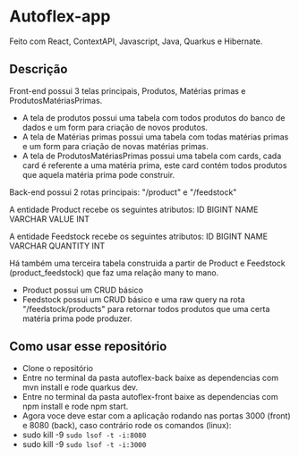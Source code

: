 # Autoflex-app
Feito com React, ContextAPI, Javascript, Java, Quarkus e Hibernate.

## Descrição

Front-end possui 3 telas principais, Produtos, Matérias primas e ProdutosMatériasPrimas.

- A tela de produtos possui uma tabela com todos produtos do banco de dados e um form para criação de novos produtos.
- A tela de Matérias primas possui uma tabela com todas matérias primas e um form para criação de novas matérias primas.
- A tela de ProdutosMatériasPrimas possui uma tabela com cards, cada card é referente a uma matéria prima, este card contém todos produtos que aquela matéria prima pode construir.

Back-end possui 2 rotas principais: "/product" e "/feedstock"

A entidade Product recebe os seguintes atributos:
  ID BIGINT
  NAME VARCHAR
  VALUE INT
  
A entidade Feedstock recebe os seguintes atributos:
  ID BIGINT
  NAME VARCHAR
  QUANTITY INT
  
Há também uma terceira tabela construida a partir de Product e Feedstock (product_feedstock) que faz uma relação many to mano.

- Product possui um CRUD básico
- Feedstock possui um CRUD básico e uma raw query na rota "/feedstock/products" para retornar todos produtos que uma certa matéria prima pode produzer.

## Como usar esse repositório
- Clone o repositório
- Entre no terminal da pasta autoflex-back baixe as dependencias com mvn install e rode quarkus dev.
- Entre no terminal da pasta autoflex-front baixe as dependencias com npm install e rode npm start.
- Agora voce deve estar com a aplicação rodando nas portas 3000 (front) e 8080 (back), caso contrário rode os comandos (linux):
- sudo kill -9 `sudo lsof -t -i:8080`
- sudo kill -9 `sudo lsof -t -i:3000`



